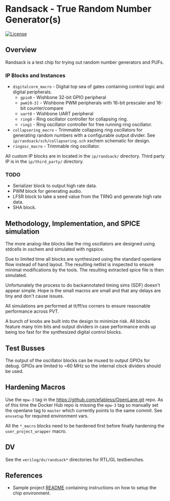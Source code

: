 # Randsack - True Random Number Generator(s)

[![License](https://img.shields.io/badge/License-Apache%202.0-blue.svg)](https://opensource.org/licenses/Apache-2.0)

## Overview

Randsack is a test chip for trying out random number generators and PUFs.

### IP Blocks and Instances

- `digitalcore_macro` - Digital top sea of gates containing control logic and digital peripherals.
    - `gpio0` - Wishbone 32-bit GPIO peripheral
    - `pwm[0-3]` - Wishbone PWM peripherals with 16-bit prescaler and 16-bit counter/compare
    - `uart0` - Wishbone UART peripheral
    - `ring0` - Ring oscillator controller for collapsing ring.
    - `ring1` - Ring oscillator controller for free running ring oscillator.
- `collapsering_macro` - Trimmable collapsing ring oscillators for generating random numbers with a configurable output divider.  See `ip/randsack/sch/collapsering.sch` xschem schematic for design.
- `ringosc_macro` - Trimmable ring oscillator.

All custom IP blocks are in located in the `ip/randsack/` directory.  Third party IP is in the `ip/third_party/` directory.

### TODO

- Serializer block to output high rate data.
- PWM block for generating audio.
- LFSR block to take a seed value from the TRNG and generate high rate data.
- SHA block.

## Methodology, Implementation, and SPICE simulation

The more analog-like blocks like the ring oscillators are designed using stdcells in xschem and simulated with ngspice.

Due to limited time all blocks are synthesized using the standard openlane flow instead of hand layout.  The resulting netlist is inspected to ensure minimal modifications by the tools.  The resulting extracted spice file is then simulated.

Unfortunately the process to do backannotated timing sims (SDF) doesn't appear simple.  Hope is the small macros are small and that any delays are tiny and don't cause issues.

All simulations are performed at tt/ff/ss corners to ensure reasonable performance across PVT.

A bunch of knobs are built into the design to minimize risk.  All blocks feature many trim bits and output dividers in case performance ends up being too fast for the synthesized digital control blocks.

## Test Busses

The output of the oscillator blocks can be muxed to output GPIOs for debug.  GPIOs are limited to ~60 MHz so the internal clock dividers should be used.

## Hardening Macros

Use the `mpw-3` tag in the https://github.com/efabless/OpenLane.git repo.  As of this time the Docker Hub repo is missing the `mpw-3` tag so manually set the openlane tag to `master` which currently points to the same commit.  See `envsetup` for required environment vars.

All the `*_macro` blocks need to be hardened first before finally hardening the `user_project_wrapper` macro.

## DV

See the `verilog/dv/randsack*` directories for RTL/GL testbenches.

## References

- Sample project [README](docs/source/index.rst) containing instructions on how to setup the chip environment.
